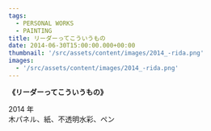 ```yaml
---
tags:
  - PERSONAL WORKS
  - PAINTING
title: リーダーってこういうもの
date: 2014-06-30T15:00:00.000+00:00
thumbnail: '/src/assets/content/images/2014_-rida.png'
images:
  - '/src/assets/content/images/2014_-rida.png'
---
```


**《リーダーってこういうもの》**

2014 年  
木パネル、紙、不透明水彩、ペン
